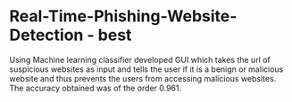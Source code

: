 # Real-Time-Phishing-Website-Detection  - best
Using Machine learning classifier developed GUI which takes the url of suspicious websites as input and tells the user if it is a benign or malicious website and thus prevents the users from accessing malicious websites.
The accuracy obtained was of the order 0.961.
